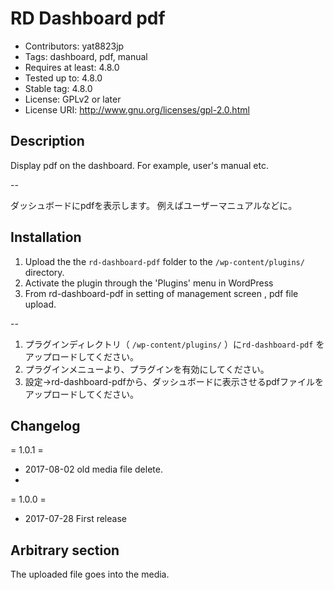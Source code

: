 # RD Dashboard pdf

- Contributors: yat8823jp
- Tags: dashboard, pdf, manual
- Requires at least: 4.8.0
- Tested up to: 4.8.0
- Stable tag: 4.8.0
- License: GPLv2 or later
- License URI: http://www.gnu.org/licenses/gpl-2.0.html

## Description

Display pdf on the dashboard.
For example, user's manual etc.

--

ダッシュボードにpdfを表示します。
例えばユーザーマニュアルなどに。

## Installation

1. Upload the the `rd-dashboard-pdf` folder to the `/wp-content/plugins/` directory.
2. Activate the plugin through the 'Plugins' menu in WordPress
3. From rd-dashboard-pdf in setting of management screen , pdf file upload.

--

1. プラグインディレクトリ（ `/wp-content/plugins/` ）に`rd-dashboard-pdf` をアップロードしてください。
2. プラグインメニューより、プラグインを有効にしてください。
3. 設定→rd-dashboard-pdfから、ダッシュボードに表示させるpdfファイルをアップロードしてください。

## Changelog

= 1.0.1 =
* 2017-08-02 old media file delete.
* 
= 1.0.0 =
* 2017-07-28 First release

## Arbitrary section

The uploaded file goes into the media.